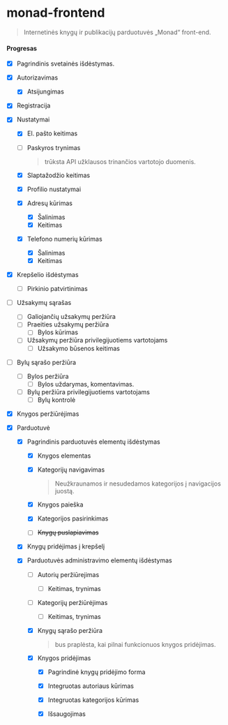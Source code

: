 # monad-frontend

> Internetinės knygų ir publikacijų parduotuvės „Monad“ front-end.

#### Progresas

 - [x] Pagrindinis svetainės išdėstymas.

 - [x] Autorizavimas

    - [x] Atsijungimas

 - [x] Registracija

 - [x] Nustatymai

    - [x] El. pašto keitimas

    - [ ] Paskyros trynimas

      > trūksta API užklausos trinančios vartotojo duomenis.

    - [x] Slaptažodžio keitimas

    - [x] Profilio nustatymai

    - [x] Adresų kūrimas

      - [x] Šalinimas
      - [x] Keitimas

    - [x] Telefono numerių kūrimas

      - [x] Šalinimas
      - [x] Keitimas

- [x] Krepšelio išdėstymas

  - [ ] Pirkinio patvirtinimas

- [ ] Užsakymų sąrašas

  - [ ] Galiojančių užsakymų peržiūra
  - [ ] Praeities užsakymų peržiūra
    - [ ] Bylos kūrimas
  - [ ] Užsakymų peržiūra privilegijuotiems vartotojams
    - [ ] Užsakymo būsenos keitimas

- [ ] Bylų sąrašo peržiūra

  - [ ] Bylos peržiūra
    - [ ] Bylos uždarymas, komentavimas.
  - [ ] Bylų peržiūra privilegijuotiems vartotojams
    - [ ] Bylų kontrolė

- [x] Knygos peržiūrėjimas

- [x] Parduotuvė

  - [x] Pagrindinis parduotuvės elementų išdėstymas

    - [x] Knygos elementas

    - [x] Kategorijų navigavimas

      > Neužkraunamos ir nesudedamos kategorijos į navigacijos juostą.

    - [x] Knygos paieška

    - [x] Kategorijos pasirinkimas

    - [ ] ~~Knygų puslapiavimas~~

  - [x] Knygų pridėjimas į krepšelį

  - [x] Parduotuvės administravimo elementų išdėstymas

    - [ ] Autorių peržiūrejimas

      - [ ] Keitimas, trynimas

    - [ ] Kategorijų peržiūrėjimas

      - [ ] Keitimas, trynimas

    - [x] Knygų sąrašo peržiūra

      > bus praplėsta, kai pilnai funkcionuos knygos pridėjimas.

    - [x] Knygos pridėjimas

      - [x] Pagrindinė knygų pridėjimo forma
      - [x] Integruotas autoriaus kūrimas
      - [x] Integruotas kategorijos kūrimas
      - [x] Išsaugojimas


